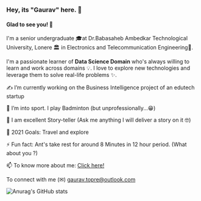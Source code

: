 ### Hey, its "Gaurav" here. 👋

#### Glad to see you! 🤩

I'm a senior undergraduate 🎓at Dr.Babasaheb Ambedkar Technological University, Lonere 🏛 in Electronics and Telecommunication Engineering📡. 

I'm a passionate learner of **Data Science Domain** who's always willing to learn and work across domains 💡. I love to explore new technologies and leverage them to solve real-life problems ✨.


✍ I’m currently working on the Business Intelligence project of an edutech startup

🏸 I’m into sport. I play Badminton (but unprofessionally...😁)                                         

💬 I am excellent Story-teller (Ask me anything I will deliver a story on it 🤓)

🥅 2021 Goals: Travel and explore

⚡ Fun fact: Ant's take rest for around 8 Minutes in 12 hour period. (What about you ?)

📫 To know more about me: [Click here!](https://linktr.ee/gauravtopre/)

To connect with me (✉) gaurav.topre@outlook.com  


![Anurag's GitHub stats](https://github-readme-stats.vercel.app/api?username=gauravtopre9&show_icons=true&theme=radical)




<!---
gauravtopre9/gauravtopre9 is a ✨ special ✨ repository because its `README.md` (this file) appears on your GitHub profile.
You can click the Preview link to take a look at your changes.
--->
